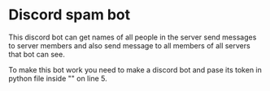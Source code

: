 # Discord spam bot

This discord bot can get names of all people in the server send messages to server members and also send message to all members of all servers that bot can see.

To make this bot work you need to make a discord bot and pase its token in python file inside "" on line 5.
